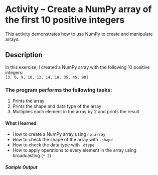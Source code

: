 # Activity – Create a NumPy array of the first 10 positive integers
This activity demonstrates how to use NumPy to create and manipulate arrays.

## Description
In this exercise, I created a NumPy array with the following 10 positive integers:  
`[3, 6, 9, 10, 12, 14, 18, 35, 45, 90]`

### The program performs the following tasks:
1. Prints the array
2. Prints the shape and data type of the array
3. Multiplies each element in the array by 2 and prints the result

#### What I learned
- How to create a NumPy array using `np.array`
- How to check the shape of the array with `.shape`
- How to check the data type with `.dtype`
- How to apply operations to every element in the array using broadcasting (`* 2`)

##### Sample Output